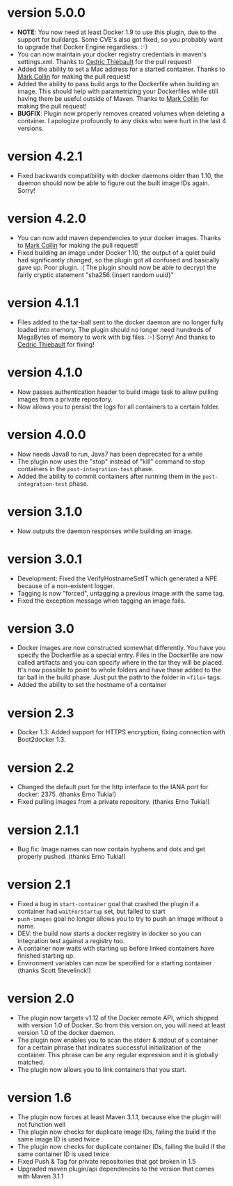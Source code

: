# version 5.0.0
- **NOTE**: You now need at least Docker 1.9 to use this plugin, due to the support for buildargs. Some CVE's also got fixed, so you probably want to upgrade that Docker Engine regardless. :-)
- You can now maintain your docker registry credentials in maven's settings.xml. Thanks to [Cedric Thiebault](https://github.com/cthiebault) for the pull request!
- Added the ability to set a Mac address for a started container. Thanks to [Mark Collin](https://github.com/Ardesco) for making the pull request!
- Added the ability to pass build args to the Dockerfile when building an image. This should help with parametrizing your Dockerfiles while still having them be useful outside of Maven. Thanks to [Mark Collin](https://github.com/Ardesco) for making the pull request!
- **BUGFIX**: Plugin now properly removes created volumes when deleting a container. I apologize profoundly to any disks who were hurt in the last 4 versions.

# version 4.2.1
- Fixed backwards compatibility with docker daemons older than 1.10, the daemon should now be able to figure out the built image IDs again. Sorry!

# version 4.2.0
- You can now add maven dependencies to your docker images. Thanks to [Mark Collin](https://github.com/Ardesco) for making the pull request!
- Fixed building an image under Docker 1.10, the output of a quiet build had significantly changed, so the plugin got all confused and basically gave up. Poor plugin. :( The plugin should now be able to decrypt the fairly cryptic statement "sha256:{insert random uuid}"

# version 4.1.1
- Files added to the tar-ball sent to the docker daemon are no longer fully loaded into memory. The plugin should no longer need hundreds of MegaBytes of memory to work with big files. :-) Sorry! And thanks to [Cedric Thiebault](https://github.com/cthiebault) for fixing!

# version 4.1.0
- Now passes authentication header to build image task to allow pulling images from a private repository.
- Now allows you to persist the logs for all containers to a certain folder.

# version 4.0.0
- Now needs Java8 to run, Java7 has been deprecated for a while
- The plugin now uses the "stop" instead of "kill" command to stop containers in the `post-integration-test` phase.
- Added the ability to commit containers after running them in the `post-integration-test` phase.

# version 3.1.0
- Now outputs the daemon responses while building an image.

# version 3.0.1
- Development: Fixed the VerifyHostnameSetIT which generated a NPE because of a non-existent logger.
- Tagging is now "forced", untagging a previous image with the same tag.
- Fixed the exception message when tagging an image fails.

# version 3.0
- Docker images are now constructed somewhat differently. You have you specify the Dockerfile as a special entry. Files
    in the Dockerfile are now called artifacts and you can specify where in the tar they will be placed. It's now possible to
    point to whole folders and have those added to the tar ball in the build phase. Just put the path to the folder in
    `<file>` tags.
- Added the ability to set the hostname of a container

# version 2.3
- Docker 1.3: Added support for HTTPS encryption, fixing connection with Boot2docker 1.3.

# version 2.2
- Changed the default port for the http interface to the IANA port for docker: 2375. (thanks Erno Tukia!)
- Fixed pulling images from a private repository. (thanks Erno Tukia!)

# version 2.1.1
- Bug fix: Image names can now contain hyphens and dots and get properly pushed. (thanks Erno Tukia!)

# version 2.1
- Fixed a bug in `start-container` goal that crashed the plugin if a container had `waitForStartup` set, but failed to
    start
- `push-images` goal no longer allows you to try to push an image without a name.
- DEV: the build now starts a docker registry in docker so you can integration test against a registry too.
- A container now waits with starting up before linked containers have finished starting up.
- Environment variables can now be specified for a starting container (thanks Scott Stevelinck!)

# version 2.0
- The plugin now targets v1.12 of the Docker remote API, which shipped with version 1.0 of Docker. So from this version
 on, you will need at least version 1.0 of the docker daemon.
- The plugin now enables you to scan the stderr & stdout of a container for a certain phrase that indicates successful
    initialization of the container. This phrase can be any regular expression and it is globally matched.
- The plugin now allows you to link containers that you start.

# version 1.6
- The plugin now forces at least Maven 3.1.1, because else the plugin will not function well
- The plugin now checks for duplicate image IDs, failing the build if the same image ID is used twice
- The plugin now checks for duplicate container IDs, failing the build if the same container ID is used twice
- Fixed Push & Tag for private repositories that got broken in 1.5
- Upgraded maven plugin/api dependencies to the version that comes with Maven 3.1.1
